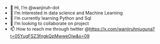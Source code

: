 - 👋 Hi, I’m @wanjiruh-dot
- 👀 I’m interested in data science and Machine Learning
- 🌱 I’m currently learning Python and Sql
- 💞️ I’m looking to collaborate on project 
- 📫 How to reach me through twitter @https://x.com/wanjiruhnjuguna?t=05YugFSZ3fngkQpMwweOjw&s=09

<!---
wanjiruh-dot/wanjiruh-dot is a ✨ special ✨ repository because its `README.md` (this file) appears on your GitHub profile.
You can click the Preview link to take a look at your changes.
--->
